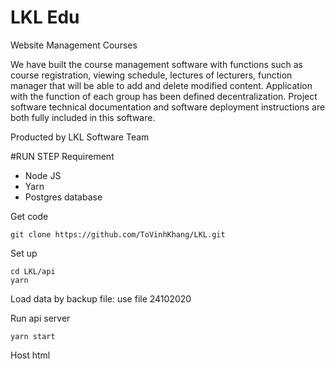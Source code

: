 # LKL Edu
Website Management Courses

We have built the course management software with functions such as course registration, viewing schedule, lectures of lecturers, function manager that will be able to add and delete modified content. Application with the function of each group has been defined decentralization. 
Project software technical documentation and software deployment instructions are both fully included in this software.

Producted by LKL Software Team

#RUN STEP
Requirement
- Node JS
- Yarn
- Postgres database

Get code
```
git clone https://github.com/ToVinhKhang/LKL.git
```

Set up
```
cd LKL/api
yarn
```
Load data by backup file: use file 24102020


Run api server
```
yarn start
```

Host html
```

```
